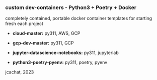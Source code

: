 ### custom dev-containers - Python3 + Poetry + Docker 

completely contained, portable docker container templates for starting fresh each project


- **cloud-master:** py311, AWS, GCP 

- **gcp-dev-master:** py311, GCP 

- **jupyter-datascience-notebooks:** py311, jupyterlab

- **python3-poetry-pyenv:** py311, poetry, pyenv


jcachat, 2023